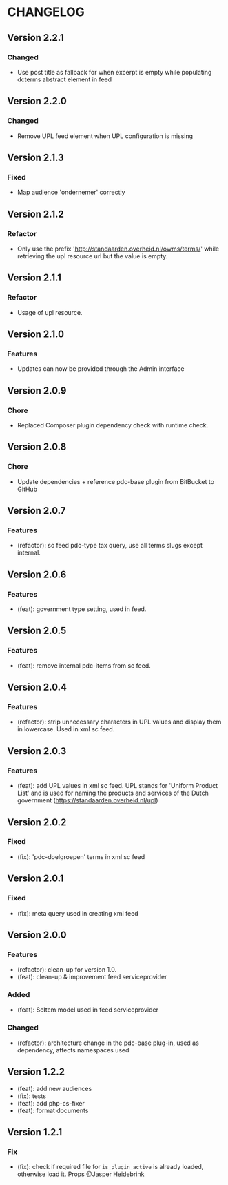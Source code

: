 # CHANGELOG

## Version 2.2.1

### Changed

- Use post title as fallback for when excerpt is empty while populating dcterms abstract element in feed

## Version 2.2.0

### Changed

- Remove UPL feed element when UPL configuration is missing

## Version 2.1.3

### Fixed

- Map audience 'ondernemer' correctly

## Version 2.1.2

### Refactor

- Only use the prefix '<http://standaarden.overheid.nl/owms/terms/>' while retrieving the upl resource url but the value is empty.

## Version 2.1.1

### Refactor

- Usage of upl resource.

## Version 2.1.0

### Features

- Updates can now be provided through the Admin interface

## Version 2.0.9

### Chore

- Replaced Composer plugin dependency check with runtime check.

## Version 2.0.8

### Chore

- Update dependencies + reference pdc-base plugin from BitBucket to GitHub

## Version 2.0.7

### Features

- (refactor): sc feed pdc-type tax query, use all terms slugs except internal.

## Version 2.0.6

### Features

- (feat): government type setting, used in feed.

## Version 2.0.5

### Features

- (feat): remove internal pdc-items from sc feed.

## Version 2.0.4

### Features

- (refactor): strip unnecessary characters in UPL values and display them in lowercase. Used in xml sc feed.

## Version 2.0.3

### Features

- (feat): add UPL values in xml sc feed. UPL stands for 'Uniform Product List' and is used for naming the products and services of the Dutch government (<https://standaarden.overheid.nl/upl>)

## Version 2.0.2

### Fixed

- (fix): 'pdc-doelgroepen' terms in xml sc feed

## Version 2.0.1

### Fixed

- (fix): meta query used in creating xml feed

## Version 2.0.0

### Features

- (refactor): clean-up for version 1.0.
- (feat): clean-up & improvement feed serviceprovider

### Added

- (feat): ScItem model used in feed serviceprovider

### Changed

- (refactor): architecture change in the pdc-base plug-in, used as dependency, affects namespaces used

## Version 1.2.2

- (feat): add new audiences
- (fix): tests
- (feat): add php-cs-fixer
- (feat): format documents

## Version 1.2.1

### Fix

- (fix): check if required file for `is_plugin_active` is already loaded, otherwise load it. Props @Jasper Heidebrink
